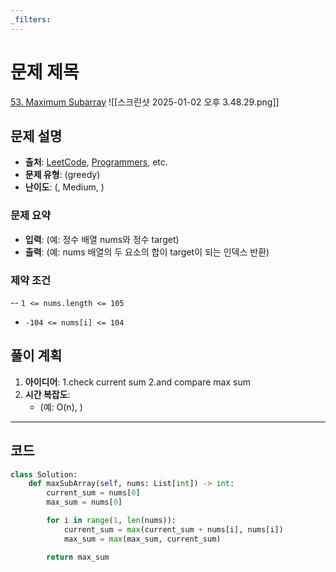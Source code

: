 ```yaml
---
_filters:
---
```


# 문제 제목
[53. Maximum Subarray](https://leetcode.com/problems/maximum-subarray/)
![[스크린샷 2025-01-02 오후 3.48.29.png]]
## 문제 설명
- **출처**: [LeetCode](https://leetcode.com), [Programmers](https://programmers.co.kr), etc.
- **문제 유형**: (greedy)
- **난이도**: (, Medium, )


### 문제 요약
- **입력**: (예: 정수 배열 nums와 정수 target)
- **출력**: (예: nums 배열의 두 요소의 합이 target이 되는 인덱스 반환)

### 제약 조건
-- `1 <= nums.length <= 105`
- `-104 <= nums[i] <= 104`



## 풀이 계획
1. **아이디어**: 
	1.check current sum 
	2.and compare max sum
1. **시간 복잡도**:
   - (예: O(n), )

---

## 코드
```python
class Solution:
    def maxSubArray(self, nums: List[int]) -> int:
        current_sum = nums[0]
        max_sum = nums[0]

        for i in range(1, len(nums)):
            current_sum = max(current_sum + nums[i], nums[i])
            max_sum = max(max_sum, current_sum)

        return max_sum
                
            
